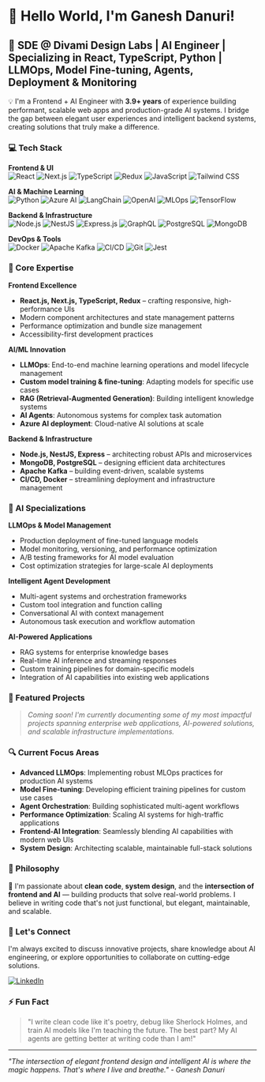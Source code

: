 # 👋 Hello World, I'm Ganesh Danuri!

## 🚀 SDE @ Divami Design Labs | AI Engineer | Specializing in React, TypeScript, Python | LLMOps, Model Fine-tuning, Agents, Deployment & Monitoring

💡 I'm a Frontend + AI Engineer with **3.9+ years** of experience building performant, scalable web apps and production-grade AI systems. I bridge the gap between elegant user experiences and intelligent backend systems, creating solutions that truly make a difference.

### 💻 Tech Stack

**Frontend & UI**  
![React](https://img.shields.io/badge/-React-61DAFB?style=flat-square&logo=react&logoColor=white)
![Next.js](https://img.shields.io/badge/-Next.js-000000?style=flat-square&logo=next.js&logoColor=white)
![TypeScript](https://img.shields.io/badge/-TypeScript-3178C6?style=flat-square&logo=typescript&logoColor=white)
![Redux](https://img.shields.io/badge/-Redux-764ABC?style=flat-square&logo=redux&logoColor=white)
![JavaScript](https://img.shields.io/badge/-JavaScript-F7DF1E?style=flat-square&logo=javascript&logoColor=black)
![Tailwind CSS](https://img.shields.io/badge/-Tailwind%20CSS-06B6D4?style=flat-square&logo=tailwind-css&logoColor=white)

**AI & Machine Learning**  
![Python](https://img.shields.io/badge/-Python-3776AB?style=flat-square&logo=python&logoColor=white)
![Azure AI](https://img.shields.io/badge/-Azure%20AI-0078D4?style=flat-square&logo=microsoft-azure&logoColor=white)
![LangChain](https://img.shields.io/badge/-LangChain-1C3C3C?style=flat-square&logo=langchain&logoColor=white)
![OpenAI](https://img.shields.io/badge/-OpenAI-412991?style=flat-square&logo=openai&logoColor=white)
![MLOps](https://img.shields.io/badge/-MLOps-FF9500?style=flat-square&logo=mlflow&logoColor=white)
![TensorFlow](https://img.shields.io/badge/-TensorFlow-FF6F00?style=flat-square&logo=tensorflow&logoColor=white)

**Backend & Infrastructure**  
![Node.js](https://img.shields.io/badge/-Node.js-339933?style=flat-square&logo=node.js&logoColor=white)
![NestJS](https://img.shields.io/badge/-NestJS-E0234E?style=flat-square&logo=nestjs&logoColor=white)
![Express.js](https://img.shields.io/badge/-Express.js-000000?style=flat-square&logo=express&logoColor=white)
![GraphQL](https://img.shields.io/badge/-GraphQL-E10098?style=flat-square&logo=graphql&logoColor=white)
![PostgreSQL](https://img.shields.io/badge/-PostgreSQL-336791?style=flat-square&logo=postgresql&logoColor=white)
![MongoDB](https://img.shields.io/badge/-MongoDB-47A248?style=flat-square&logo=mongodb&logoColor=white)

**DevOps & Tools**  
![Docker](https://img.shields.io/badge/-Docker-2496ED?style=flat-square&logo=docker&logoColor=white)
![Apache Kafka](https://img.shields.io/badge/-Apache%20Kafka-231F20?style=flat-square&logo=apache-kafka&logoColor=white)
![CI/CD](https://img.shields.io/badge/-CI%2FCD-2088FF?style=flat-square&logo=github-actions&logoColor=white)
![Git](https://img.shields.io/badge/-Git-F05032?style=flat-square&logo=git&logoColor=white)
![Jest](https://img.shields.io/badge/-Jest-C21325?style=flat-square&logo=jest&logoColor=white)

### 🚀 Core Expertise

**Frontend Excellence**
- **React.js, Next.js, TypeScript, Redux** – crafting responsive, high-performance UIs
- Modern component architectures and state management patterns
- Performance optimization and bundle size management
- Accessibility-first development practices

**AI/ML Innovation**
- **LLMOps**: End-to-end machine learning operations and model lifecycle management
- **Custom model training & fine-tuning**: Adapting models for specific use cases
- **RAG (Retrieval-Augmented Generation)**: Building intelligent knowledge systems
- **AI Agents**: Autonomous systems for complex task automation
- **Azure AI deployment**: Cloud-native AI solutions at scale

**Backend & Infrastructure**
- **Node.js, NestJS, Express** – architecting robust APIs and microservices
- **MongoDB, PostgreSQL** – designing efficient data architectures
- **Apache Kafka** – building event-driven, scalable systems
- **CI/CD, Docker** – streamlining deployment and infrastructure management

### 🤖 AI Specializations

**LLMOps & Model Management**
- Production deployment of fine-tuned language models
- Model monitoring, versioning, and performance optimization
- A/B testing frameworks for AI model evaluation
- Cost optimization strategies for large-scale AI deployments

**Intelligent Agent Development**
- Multi-agent systems and orchestration frameworks
- Custom tool integration and function calling
- Conversational AI with context management
- Autonomous task execution and workflow automation

**AI-Powered Applications**
- RAG systems for enterprise knowledge bases
- Real-time AI inference and streaming responses
- Custom training pipelines for domain-specific models
- Integration of AI capabilities into existing web applications

### 🌟 Featured Projects

> *Coming soon! I'm currently documenting some of my most impactful projects spanning enterprise web applications, AI-powered solutions, and scalable infrastructure implementations.*

### 🔍 Current Focus Areas

- **Advanced LLMOps**: Implementing robust MLOps practices for production AI systems
- **Model Fine-tuning**: Developing efficient training pipelines for custom use cases
- **Agent Orchestration**: Building sophisticated multi-agent workflows
- **Performance Optimization**: Scaling AI systems for high-traffic applications
- **Frontend-AI Integration**: Seamlessly blending AI capabilities with modern web UIs
- **System Design**: Architecting scalable, maintainable full-stack solutions

### 🌱 Philosophy

💬 I'm passionate about **clean code**, **system design**, and the **intersection of frontend and AI** — building products that solve real-world problems. I believe in writing code that's not just functional, but elegant, maintainable, and scalable.

### 🤝 Let's Connect

I'm always excited to discuss innovative projects, share knowledge about AI engineering, or explore opportunities to collaborate on cutting-edge solutions.

[![LinkedIn](https://img.shields.io/badge/LinkedIn-Connect-blue?style=for-the-badge&logo=linkedin)](https://www.linkedin.com/in/ganeshdanuri)

### ⚡ Fun Fact

> "I write clean code like it's poetry, debug like Sherlock Holmes, and train AI models like I'm teaching the future. The best part? My AI agents are getting better at writing code than I am!"

---

*"The intersection of elegant frontend design and intelligent AI is where the magic happens. That's where I live and breathe." - Ganesh Danuri*
